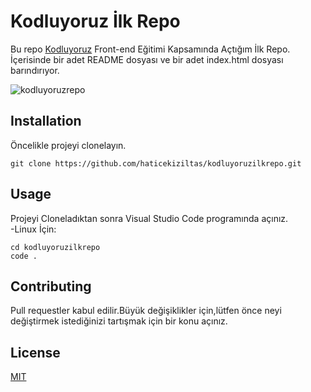 # Kodluyoruz İlk Repo
 Bu repo [Kodluyoruz](https://www.kodluyoruz.org/) Front-end Eğitimi Kapsamında Açtığım İlk Repo. İçerisinde bir adet README dosyası ve bir adet index.html dosyası barındırıyor.

<img alt="kodluyoruzrepo" src=(https://imgur.com/DO6i72S.png) />

## Installation
Öncelikle projeyi clonelayın.  
```
git clone https://github.com/haticekiziltas/kodluyoruzilkrepo.git
```


## Usage
Projeyi Cloneladıktan sonra Visual Studio Code programında açınız.  
-Linux İçin:
```
cd kodluyoruzilkrepo
code .
```
## Contributing
Pull requestler kabul edilir.Büyük değişiklikler için,lütfen önce neyi değiştirmek istediğinizi   tartışmak için bir konu açınız.

## License

[MIT](https://choosealicense.com/licenses/mit/)

